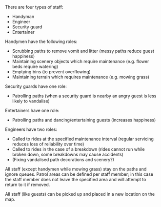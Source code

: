 There are four types of staff:
  * Handyman
  * Engineer
  * Security guard
  * Entertainer


Handymen have the following roles:
  * Scrubbing paths to remove vomit and litter (messy paths reduce guest happiness)
  * Maintaining scenery objects which require maintenance (e.g. flower beds require watering)
  * Emptying bins (to prevent overflowing)
  * Maintaining terrain which requires maintenance (e.g. mowing grass)

Security guards have one role:
  * Patrolling paths (when a security guard is nearby an angry guest is less likely to vandalise)

Entertainers have one role:
  * Patrolling paths and dancing/entertaining guests (increases happiness)

Engineers have two roles:
  * Called to rides at the specified maintenance interval (regular servicing reduces loss of reliability over time)
  * Called to rides in the case of a breakdown (rides cannot run while broken down, some breakdowns may cause accidents)
  * (Fixing vandalised path decorations and scenery?)

All staff (except handymen while mowing grass) stay on the paths and ignore queues. Patrol areas can be defined per staff member; in this case the staff member does not leave the specified area and will attempt to return to it if removed.

All staff (like guests) can be picked up and placed in a new location on the map.